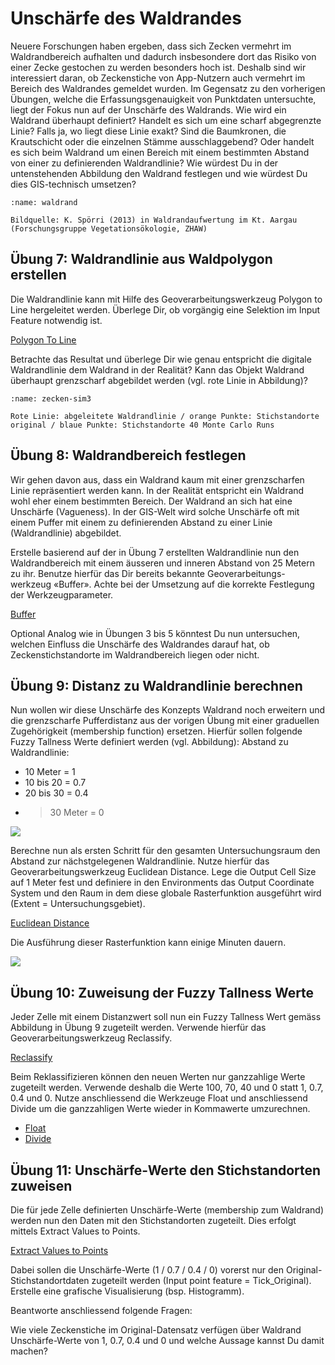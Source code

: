
# Unschärfe des Waldrandes

Neuere Forschungen haben ergeben, dass sich Zecken vermehrt im Waldrandbereich aufhalten und dadurch insbesondere dort das Risiko von einer Zecke gestochen zu werden besonders hoch ist. Deshalb sind wir interessiert daran, ob Zeckenstiche von App-Nutzern auch vermehrt im Bereich des Waldrandes gemeldet wurden. Im Gegensatz zu den vorherigen Übungen, welche die Erfassungsgenauigkeit von Punktdaten untersuchte, liegt der Fokus nun auf der Unschärfe des Waldrands. Wie wird ein Waldrand überhaupt definiert? Handelt es sich um eine scharf abgegrenzte Linie? Falls ja, wo liegt diese Linie exakt? Sind die Baumkronen, die Krautschicht oder die einzelnen Stämme ausschlaggebend? Oder handelt es sich beim Waldrand um einen Bereich mit einem bestimmten Abstand von einer zu definierenden Waldrandlinie? Wie würdest Du in der untenstehenden Abbildung den Waldrand festlegen und wie würdest Du dies GIS-technisch umsetzen?



```{figure} img/waldrand.png
:name: waldrand

Bildquelle: K. Spörri (2013) in Waldrandaufwertung im Kt. Aargau (Forschungsgruppe Vegetationsökologie, ZHAW)
```


## Übung 7: Waldrandlinie aus Waldpolygon erstellen

Die Waldrandlinie kann mit Hilfe des Geoverarbeitungswerkzeug Polygon to Line hergeleitet werden. Überlege Dir, ob vorgängig eine Selektion im Input Feature notwendig ist.  

[Polygon To Line](https://pro.arcgis.com/en/pro-app/tool-reference/data-management/polygon-to-line.htm)

Betrachte das Resultat und überlege Dir wie genau entspricht die digitale Waldrandlinie dem Waldrand in der Realität? Kann das Objekt Waldrand überhaupt grenzscharf abgebildet werden (vgl. rote Linie in Abbildung)?


```{figure} img/zeckenstiche-sim3.png
:name: zecken-sim3

Rote Linie: abgeleitete Waldrandlinie / orange Punkte: Stichstandorte original / blaue Punkte: Stichstandorte 40 Monte Carlo Runs
```


## Übung 8: Waldrandbereich festlegen

Wir gehen davon aus, dass ein Waldrand kaum mit einer grenzscharfen Linie repräsentiert werden kann. In der Realität entspricht ein Waldrand wohl eher einem bestimmten Bereich. Der Waldrand an sich hat eine Unschärfe (Vagueness). In der GIS-Welt wird solche Unschärfe oft mit einem Puffer mit einem zu definierenden Abstand zu einer Linie (Waldrandlinie) abgebildet. 

Erstelle basierend auf der in Übung 7 erstellten Waldrandlinie nun den Waldrandbereich mit einem äusseren und inneren Abstand von 25 Metern zu ihr. Benutze hierfür das Dir bereits bekannte Geoverarbeitungs-werkzeug «Buffer». Achte bei der Umsetzung auf die korrekte Festlegung der Werkzeugparameter.

[Buffer](https://pro.arcgis.com/en/pro-app/tool-reference/analysis/buffer.htm)

Optional
Analog wie in Übungen 3 bis 5 könntest Du nun untersuchen, welchen Einfluss die Unschärfe des Waldrandes darauf hat, ob Zeckenstichstandorte im Waldrandbereich liegen oder nicht. 

## Übung 9: Distanz zu Waldrandlinie berechnen

Nun wollen wir diese Unschärfe des Konzepts Waldrand noch erweitern und die grenzscharfe Pufferdistanz aus der vorigen Übung mit einer graduellen Zugehörigkeit (membership function) ersetzen. Hierfür sollen folgende Fuzzy Tallness Werte definiert werden (vgl. Abbildung):
Abstand zu Waldrandlinie:

- 10 Meter = 1
- 10 bis 20 = 0.7
- 20 bis 30 = 0.4
- > 30 Meter = 0

![](img/unsicherheit.png)

Berechne nun als ersten Schritt für den gesamten Untersuchungsraum den Abstand zur nächstgelegenen Waldrandlinie. Nutze hierfür das Geoverarbeitungswerkzeug Euclidean Distance. Lege die Output Cell Size auf 1 Meter fest und definiere in den Environments das Output Coordinate System und den Raum in dem diese globale Rasterfunktion ausgeführt wird (Extent = Untersuchungsgebiet).

[Euclidean Distance](https://pro.arcgis.com/en/pro-app/tool-reference/spatial-analyst/euclidean-distance.htm)

Die Ausführung dieser Rasterfunktion kann einige Minuten dauern.

![](img/euclidean-distance.png)
 
## Übung 10: Zuweisung der Fuzzy Tallness Werte

Jeder Zelle mit einem Distanzwert soll nun ein Fuzzy Tallness Wert gemäss Abbildung in Übung 9 zugeteilt werden.  Verwende hierfür das Geoverarbeitungswerkzeug Reclassify.

[Reclassify](https://pro.arcgis.com/en/pro-app/tool-reference/spatial-analyst/reclassify.htm) 

Beim Reklassifizieren können den neuen Werten nur ganzzahlige Werte zugeteilt werden. Verwende deshalb die Werte 100, 70, 40 und 0 statt 1, 0.7, 0.4 und 0.
Nutze anschliessend die Werkzeuge Float und anschliessend Divide um die ganzzahligen Werte wieder in Kommawerte umzurechnen.

- [Float](https://pro.arcgis.com/en/pro-app/tool-reference/spatial-analyst/float.htm)
- [Divide](https://pro.arcgis.com/en/pro-app/tool-reference/spatial-analyst/divide.htm)

## Übung 11: Unschärfe-Werte den Stichstandorten zuweisen

Die für jede Zelle definierten Unschärfe-Werte (membership zum Waldrand) werden nun den Daten mit den Stichstandorten zugeteilt. Dies erfolgt mittels Extract Values to Points. 

[Extract Values to Points](https://pro.arcgis.com/en/pro-app/tool-reference/spatial-analyst/extract-values-to-points.htm)

Dabei sollen die Unschärfe-Werte (1 / 0.7 / 0.4 / 0) vorerst nur den Original-Stichstandortdaten zugeteilt werden (Input point feature = Tick_Original). Erstelle eine grafische Visualisierung (bsp. Histogramm).

Beantworte anschliessend folgende Fragen:

Wie viele Zeckenstiche im Original-Datensatz verfügen über Waldrand Unschärfe-Werte von 1, 0.7, 0.4 und 0 und welche Aussage kannst Du damit machen? 
